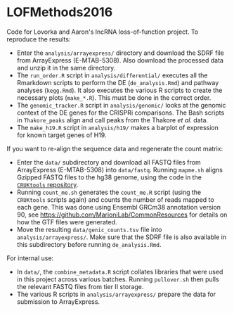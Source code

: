 # LOFMethods2016

Code for Lovorka and Aaron's lncRNA loss-of-function project.
To reproduce the results:

- Enter the `analysis/arrayexpress/` directory and download the SDRF file from ArrayExpress (E-MTAB-5308).
Also download the processed data and unzip it in the same directory.
- The `run_order.R` script in `analysis/differential/` executes all the Rmarkdown scripts to perform the DE (`de_analysis.Rmd`) and pathway analyses (`kegg.Rmd`).
It also executes the various R scripts to create the necessary plots (`make_*.R`).
This must be done in the correct order.
- The `genomic_tracker.R` script in `analysis/genomic/` looks at the genomic context of the DE genes for the CRISPRi comparisons.
The Bash scripts in `Thakore_peaks` align and call peaks from the Thakore _et al._ data.
- The `make_h19.R` script in `analysis/h19/` makes a barplot of expression for known target genes of H19.

If you want to re-align the sequence data and regenerate the count matrix:

- Enter the `data/` subdirectory and download all FASTQ files from ArrayExpress (E-MTAB-5308) into `data/fastq`.
Running  `mapme.sh` aligns Gzipped FASTQ files to the hg38 genome, using the code in the [`CRUKtools` repository](https://github.com/LTLA/CRUKtools).
- Running `count_me.sh` generates the `count_me.R` script (using the `CRUKtools` scripts again) and counts the number of reads mapped to each gene.
This was done using Ensembl GRCm38 annotation version 90, see https://github.com/MarioniLab/CommonResources for details on how the GTF files were generated.
- Move the resulting `data/genic_counts.tsv` file into `analysis/arrayexpress/`.
Make sure that the SDRF file is also available in this subdirectory before running `de_analysis.Rmd`.

For internal use:

- In `data/`, the `combine_metadata.R` script collates libraries that were used in this project across various batches.
Running `pullover.sh` then pulls the relevant FASTQ files from tier II storage.
- The various R scripts in `analysis/arrayexpress/` prepare the data for submission to ArrayExpress.
